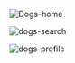 ![Dogs-home](https://res.cloudinary.com/dug1natm9/image/upload/v1717474653/production/dogs-profile_weqznq.png)

![dogs-search](https://res.cloudinary.com/dug1natm9/image/upload/v1717474653/production/dogs-search_k6nr4x.png)

![dogs-profile](https://res.cloudinary.com/dug1natm9/image/upload/v1717474653/production/dogs-home_z72aig.png)

